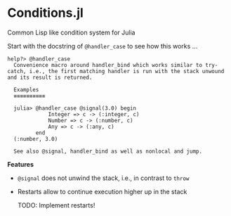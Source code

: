# Conditions.jl

Common Lisp like condition system for Julia

Start with the docstring of `@handler_case` to see how this works ...
```julia-repl
help?> @handler_case
  Convenience macro around handler_bind which works similar to try-catch, i.e., the first matching handler is run with the stack unwound and its result is returned.

  Examples
  ≡≡≡≡≡≡≡≡≡≡

  julia> @handler_case @signal(3.0) begin
             Integer => c -> (:integer, c)
             Number => c -> (:number, c)
             Any => c -> (:any, c)
         end
  (:number, 3.0)

  See also @signal, handler_bind as well as nonlocal and jump.
```

**Features**

* `@signal` does not unwind the stack, i.e., in contrast to `throw`

* Restarts allow to continue execution higher up in the stack

  TODO: Implement restarts!
